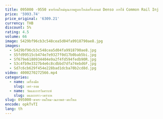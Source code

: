 ```yaml
---
title: 095000 -9550 ขายร้อนใหม่คุณภาพสูงอะไหล่เครื่องยนต์ Denso การใช้ Common Rail Injector Assembly
price: '5993.74'
price_original: '6309.21'
currency: THB
discount: 5%
rating: 4.5
volume: 66
image: S429bf96cb3c548cea5d04fa9918790ae8.jpg
images:
  - S429bf96cb3c548cea5d04fa9918790ae8.jpg
  - S5fd99515cb474e7e9327f0d17b0bab5bi.jpg
  - Sf679e6180934404e9a2f4fd594fedb90R.jpg
  - S3c4fb9e3327b4e6c8cdbbd7dfa74ebd6F.jpg
  - Sd7c6cb629f454e228bad1dcba70b2cd8d.jpg
video: 4000270272566.mp4
categories:
  - name: เครื่องมือ
    slug: เคร-องม
  - name: วัดและการวิเคราะห์
    slug: ดและการว-เคราะห
slug: 095000-ขายร-อนใหม-ณภาพส-งอะไหล
encode: opkTvTI
lang: th
---
```

  